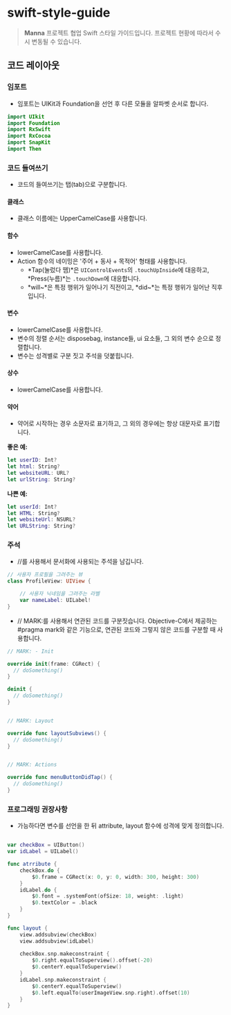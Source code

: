 # swift-style-guide

 >__Manna__ 프로젝트 협업 Swift 스타일 가이드입니다. 프로젝트 현황에 따라서 수시 변동될 수 있습니다.

## 코드 레이아웃

### 임포트
- 임포트는 UIKit과 Foundation을 선언 후 다른 모듈을 알파벳 순서로 합니다.
```swift
import UIkit
import Foundation
import RxSwift
import RxCocoa
import SnapKit
import Then
```

### 코드 들여쓰기
- 코드의 들여쓰기는 탭(tab)으로 구분합니다.

#### 클래스 
- 클래스 이름에는 UpperCamelCase를 사용합니다.

#### 함수
- lowerCamelCase를 사용합니다.
- Action 함수의 네이밍은 '주어 + 동사 + 목적어' 형태를 사용합니다.
	- *Tap(눌렀다 뗌)*은 `UIControlEvents`의 `.touchUpInside`에 대응하고, *Press(누름)*는 `.touchDown`에 대응합니다.
	- *will~*은 특정 행위가 일어나기 직전이고, *did~*는 특정 행위가 일어난 직후입니다.

#### 변수
- lowerCamelCase를 사용합니다.
- 변수의 정렬 순서는 disposebag, instance들, ui 요소들, 그 외의 변수 순으로 정렬합니다.
- 변수는 성격별로 구분 짓고 주석을 덧붙힙니다.

#### 상수
- lowerCamelCase를 사용합니다.

#### 약어
- 약어로 시작하는 경우 소문자로 표기하고, 그 외의 경우에는 항상 대문자로 표기합니다.

**좋은 예:**

```swift
let userID: Int?
let html: String?
let websiteURL: URL?
let urlString: String?
```

**나쁜 예:**

```swift
let userId: Int?
let HTML: String?
let websiteUrl: NSURL?
let URLString: String?
```

### 주석
- //를 사용해서 문서화에 사용되는 주석을 남깁니다.

```swift
// 사용자 프로필을 그려주는 뷰
class ProfileView: UIView {

    // 사용자 닉네임을 그려주는 라벨
    var nameLabel: UILabel!
}
```
- // MARK:를 사용해서 연관된 코드를 구분짓습니다.
Objective-C에서 제공하는 #pragma mark와 같은 기능으로, 연관된 코드와 그렇지 않은 코드를 구분할 때 사용합니다.

```swift
// MARK: - Init

override init(frame: CGRect) {
  // doSomething()
}

deinit {
  // doSomething()
}


// MARK: Layout

override func layoutSubviews() {
  // doSomething()
}


// MARK: Actions

override func menuButtonDidTap() {
  // doSomething()
}
```


### 프로그래밍 권장사항
- 가능하다면 변수를 선언을 한 뒤 attribute, layout 함수에 성격에 맞게 정의합니다.

```swift

var checkBox = UIButton()
var idLabel = UILabel()

func atrribute {
	checkBox.do {
		$0.frame = CGRect(x: 0, y: 0, width: 300, height: 300)
	}
	idLabel.do {
		$0.font = .systemFont(ofSize: 18, weight: .light)
		$0.textColor = .black
	}
}

func layout {
	view.addsubview(checkBox)
	view.addsubview(idLabel)
	
	checkBox.snp.makeconstraint {
		$0.right.equalToSuperview().offset(-20)
		$0.centerY.equalToSuperview()
	}
	idLabel.snp.makeconstraint {
		$0.centerY.equalToSuperview()
		$0.left.equalTo(userImageView.snp.right).offset(10)
	}
}
```
